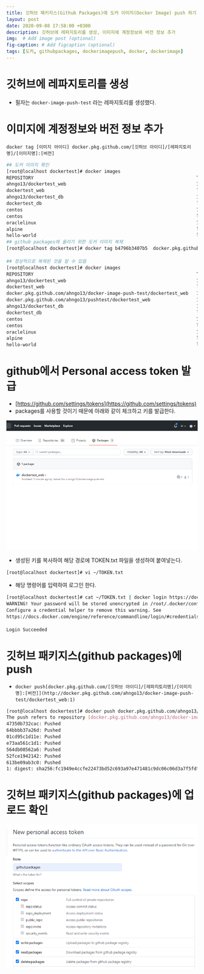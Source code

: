 ```yaml
---
title: 깃허브 패키지스(Github Packages)에 도커 이미지(Docker Image) push 하기
layout: post
date: 2020-09-08 17:58:00 +0300
description: 깃허브에 레파지토리를 생성, 이미지에 계정정보와 버전 정보 추가
img:  # Add image post (optional)
fig-caption: # Add figcaption (optional)
tags: [도커, githubpackages, dockerimagepush, docker, dockerimage]
---
```


# 깃허브에 레파지토리를 생성

- 필자는 `docker-image-push-test` 라는 레파지토리를 생성했다.

# 이미지에 계정정보와 버전 정보 추가

`docker tag [이미지 아이디] docker.pkg.github.com/[깃허브 아이디]/[레파지토리명]/[이미지명]:[버전]`

```bash
## 도커 이미지 확인
[root@localhost dockertest]# docker images
REPOSITORY                                                            TAG                 IMAGE ID            CREATED             SIZE
ahngo13/dockertest_web                                                1                   b4796b3407b5        6 hours ago         683MB
dockertest_web                                                        latest              b4796b3407b5        6 hours ago         683MB
ahngo13/dockertest_db                                                 1                   a18a6ab117c8        6 hours ago         396MB
dockertest_db                                                         latest              a18a6ab117c8        6 hours ago         396MB
centos                                                                7                   7e6257c9f8d8        4 weeks ago         203MB
centos                                                                latest              0d120b6ccaa8        4 weeks ago         215MB
oraclelinux                                                           7-slim              153f8d73287e        7 weeks ago         131MB
alpine                                                                latest              a24bb4013296        3 months ago        5.57MB
hello-world                                                           latest              bf756fb1ae65        8 months ago        13.3kB
## github packages에 올리기 위한 도커 이미지 복제 
[root@localhost dockertest]# docker tag b4796b3407b5  docker.pkg.github.com/ahngo13/pushtest/dockertest_web:1

## 정상적으로 복제된 것을 알 수 있음
[root@localhost dockertest]# docker images
REPOSITORY                                                            TAG                 IMAGE ID            CREATED             SIZE
ahngo13/dockertest_web                                                1                   b4796b3407b5        6 hours ago         683MB
dockertest_web                                                        latest              b4796b3407b5        6 hours ago         683MB
docker.pkg.github.com/ahngo13/docker-image-push-test/dockertest_web   1                   b4796b3407b5        6 hours ago         683MB
docker.pkg.github.com/ahngo13/pushtest/dockertest_web                 1                   b4796b3407b5        6 hours ago         683MB
ahngo13/dockertest_db                                                 1                   a18a6ab117c8        6 hours ago         396MB
dockertest_db                                                         latest              a18a6ab117c8        6 hours ago         396MB
centos                                                                7                   7e6257c9f8d8        4 weeks ago         203MB
centos                                                                latest              0d120b6ccaa8        4 weeks ago         215MB
oraclelinux                                                           7-slim              153f8d73287e        7 weeks ago         131MB
alpine                                                                latest              a24bb4013296        3 months ago        5.57MB
hello-world                                                           latest              bf756fb1ae65        8 months ago        13.3kB
```

# github에서 Personal access token 발급

- [https://github.com/settings/tokens](https://github.com/settings/tokens)
- packages를 사용할 것이기 때문에 아래와 같이 체크하고 키를 발급한다.

![/assets/img/githubpackages1.png](/assets/img/githubpackages1.png)

- 생성된 키를 복사하여 해당 경로에 TOKEN.txt 파일을 생성하여 붙여넣는다.

```bash
[root@localhost dockertest]# vi ~/TOKEN.txt
```

- 해당 명령어를 입력하여 로그인 한다.

```bash
[root@localhost dockertest]# cat ~/TOKEN.txt | docker login https://docker.pkg.github.com -u [깃허브 아이디] --password-stdin
WARNING! Your password will be stored unencrypted in /root/.docker/config.json.
Configure a credential helper to remove this warning. See
https://docs.docker.com/engine/reference/commandline/login/#credentials-store

Login Succeeded
```

# 깃허브 패키지스(github packages)에 push

- `docker push[docker.pkg.github.com/[깃허브 아이디]/[레파지토리명]/[이미지명]:[버전]](http://docker.pkg.github.com/ahngo13/docker-image-push-test/dockertest_web:1)`

```bash
[root@localhost dockertest]# docker push docker.pkg.github.com/ahngo13/docker-image-push-test/dockertest_web:1
The push refers to repository [docker.pkg.github.com/ahngo13/docker-image-push-test/dockertest_web]
47350b732cac: Pushed
64bbbb37a26d: Pushed
01cd95c1d11e: Pushed
e73aa561c1d1: Pushed
564db08562a6: Pushed
52fce1942142: Pushed
613be09ab3c0: Pushed
1: digest: sha256:fc1949e4ccfe22473bd52c693a97e471481c9dc06c06d3a7f5fdfa96bac7f5aa size: 1792
```

# 깃허브 패키지스(github packages)에 업로드 확인

![/assets/img/githubpackages2.png](/assets/img/githubpackages2.png)
